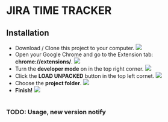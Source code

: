 # JIRA TIME TRACKER

## Installation
 - Download / Clone this project to your computer.
 ![](https://i.imgur.com/rI2KYbi.png)
 - Open your Google Chrome and go to the Extension tab: **chrome://extensions/**.
 ![](https://i.imgur.com/ABCveCw.png)
 - Turn the **developer mode** on in the top right corner.
 ![](https://i.imgur.com/GzqHBeS.png)
 - Click the **LOAD UNPACKED** button in the top left cornet.
 ![](https://i.imgur.com/AMknDnf.png)
 - Choose the **project folder**.
 ![](https://i.imgur.com/Dgkp1Xl.png)
 - **Finish!**
 ![](https://i.imgur.com/h2aQ5r6.png)
 ##
 
#

### TODO: Usage, new version notify
